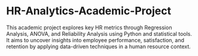 # HR-Analytics-Academic-Project
This academic project explores key HR metrics through Regression Analysis, ANOVA, and Reliability Analysis using Python and statistical tools. It aims to uncover insights into employee performance, satisfaction, and retention by applying data-driven techniques in a human resource context.
